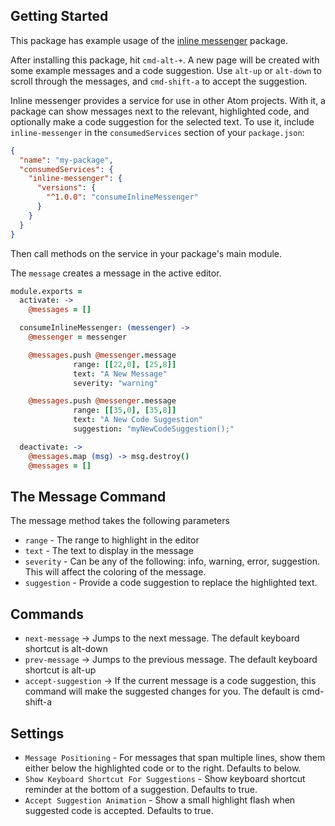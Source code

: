 ## Getting Started

This package has example usage of the [inline messenger](https://github.com/mdgriffith/atom-inline-messenger) package.

After installing this package, hit `cmd-alt-+`.  A new page will be created with some example messages and a code suggestion.
Use `alt-up` or `alt-down` to scroll through the messages, and `cmd-shift-a` to accept the suggestion.

Inline messenger provides a service for use in other Atom projects. With it, a package can show messages next to the relevant, highlighted code,  and optionally make a code suggestion for the selected text. To use it, include `inline-messenger` in the `consumedServices` section of your `package.json`:

```json
{
  "name": "my-package",
  "consumedServices": {
    "inline-messenger": {
      "versions": {
        "^1.0.0": "consumeInlineMessenger"
      }
    }
  }
}
```

Then call methods on the service in your package's main module.

The `message` creates a message in the active editor.

```coffee
module.exports =
  activate: ->
    @messages = []

  consumeInlineMessenger: (messenger) ->
    @messenger = messenger

    @messages.push @messenger.message
              range: [[22,0], [25,8]]
              text: "A New Message"
              severity: "warning"

    @messages.push @messenger.message
              range: [[35,0], [35,8]]
              text: "A New Code Suggestion"
              suggestion: "myNewCodeSuggestion();"

  deactivate: ->
    @messages.map (msg) -> msg.destroy()
    @messages = []
```

## The Message Command

The message method takes the following parameters
  * `range` - The range to highlight in the editor
  * `text` - The text to display in the message
  * `severity` - Can be any of the following: info, warning, error, suggestion.  This will affect the coloring of the message.
  * `suggestion` - Provide a code suggestion to replace the highlighted text.


## Commands
  * `next-message` -> Jumps to the next message.  The default keyboard shortcut is alt-down
  * `prev-message` -> Jumps to the previous message.  The default keyboard shortcut is alt-up
  * `accept-suggestion` -> If the current message is a code suggestion, this command will make the suggested changes for you.  The default is cmd-shift-a


## Settings
  * `Message Positioning` - For messages that span multiple lines, show them either below the highlighted code or to the right.  Defaults to below.
  * `Show Keyboard Shortcut For Suggestions` - Show keyboard shortcut reminder at the bottom of a suggestion.  Defaults to true.
  * `Accept Suggestion Animation` - Show a small highlight flash when suggested code is accepted.  Defaults to true.
